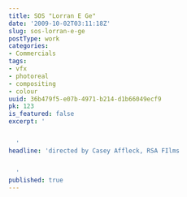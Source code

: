 ```yaml
---
title: SOS "Lorran E Ge"
date: '2009-10-02T03:11:18Z'
slug: sos-lorran-e-ge
postType: work
categories:
- Commercials
tags:
- vfx
- photoreal
- compositing
- colour
uuid: 36b479f5-e07b-4971-b214-d1b66049ecf9
pk: 123
is_featured: false
excerpt: '


  '
headline: 'directed by Casey Affleck, RSA FIlms


  '
published: true
---
```




